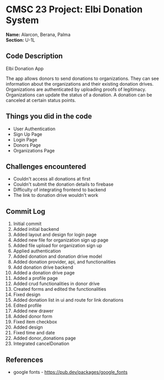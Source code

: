 # CMSC 23 Project: Elbi Donation System

**Name:** Alarcon, Berana, Palma <br/>
**Section:** U-1L <br/>
<!-- **Student number:** 2022 - 08582 <br/> -->

## Code Description

Elbi Donation App

The app allows donors to send donations to organizations. They can see information about the organizations and their existing donation drives. Organizations are authenticated by uploading proofs of legitimacy. Organizations can update the status of a donation. A donation can be canceled at certain status points. 

## Things you did in the code

- User Authentication
- Sign Up Page
- Login Page
- Donors Page
- Organizations Page
  

## Challenges encountered

- Couldn't access all donations at first
- Couldn't submit the donation details to firebase
- Difficulty of integrating frontend to backend
- The link to donation drive wouldn't work

## Commit Log

1. Initial commit
2. Added initial backend
3. Added layout and design for login page
4. Added new file for organization sign up page
5. Added file upload for organization sign up
6. Applied authentication
7. Added donation and donation drive model
8. Added donation provider, api, and functionalities
9. Add donation drive backend
10. Added a donation drive page
11. Added a profile page
12. Added crud functionalities in donor drive
13. Created forms and edited the functionalities
14. Fixed design
15. Added donation list in ui and route for link donations
16. Edited profile
17. Added new drawer
18. Added donor form
19. Fixed item checkbox
20. Added design
21. Fixed time and date
22. Added donor_donations page
23. Integrated cancelDonation


## References

- google fonts - https://pub.dev/packages/google_fonts
